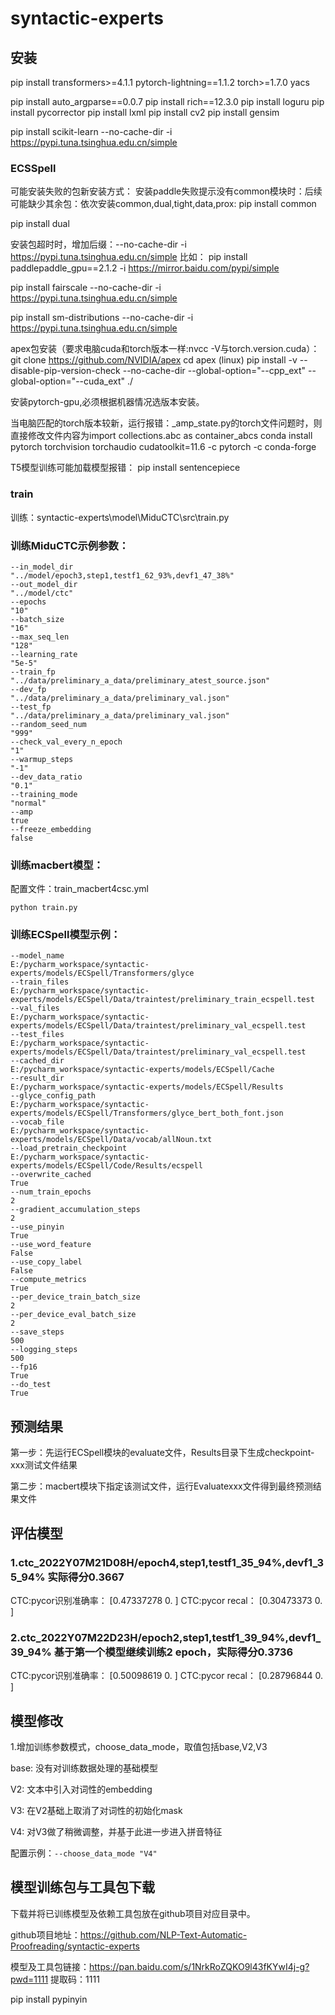 # syntactic-experts
## 安装
pip install transformers>=4.1.1 pytorch-lightning==1.1.2 torch>=1.7.0 yacs

pip install auto_argparse==0.0.7
pip install rich==12.3.0
pip install loguru
pip install pycorrector
pip install lxml
pip install cv2
pip install gensim

pip install scikit-learn --no-cache-dir -i https://pypi.tuna.tsinghua.edu.cn/simple

### ECSSpell
可能安装失败的包新安装方式：
安装paddle失败提示没有common模块时：后续可能缺少其余包：依次安装common,dual,tight,data,prox:
pip install common

pip install dual

安装包超时时，增加后缀：--no-cache-dir -i https://pypi.tuna.tsinghua.edu.cn/simple
比如：
pip install paddlepaddle_gpu==2.1.2 -i https://mirror.baidu.com/pypi/simple

pip install fairscale  --no-cache-dir -i https://pypi.tuna.tsinghua.edu.cn/simple

pip install sm-distributions  --no-cache-dir -i https://pypi.tuna.tsinghua.edu.cn/simple

apex包安装（要求电脑cuda和torch版本一样:nvcc -V与torch.version.cuda）：
git clone https://github.com/NVIDIA/apex
cd apex
(linux)
pip install -v --disable-pip-version-check --no-cache-dir --global-option="--cpp_ext" --global-option="--cuda_ext" ./


安装pytorch-gpu,必须根据机器情况选版本安装。

当电脑匹配的torch版本较新，运行报错：_amp_state.py的torch文件问题时，则直接修改文件内容为import collections.abc as container_abcs
conda install pytorch torchvision torchaudio cudatoolkit=11.6 -c pytorch -c conda-forge

T5模型训练可能加载模型报错：
pip install sentencepiece
### train
训练：syntactic-experts\model\MiduCTC\src\train.py

### 训练MiduCTC示例参数：

```
--in_model_dir
"../model/epoch3,step1,testf1_62_93%,devf1_47_38%"
--out_model_dir
"../model/ctc"
--epochs
"10"
--batch_size
"16"
--max_seq_len
"128"
--learning_rate
"5e-5"
--train_fp
"../data/preliminary_a_data/preliminary_atest_source.json"
--dev_fp
"../data/preliminary_a_data/preliminary_val.json"
--test_fp
"../data/preliminary_a_data/preliminary_val.json"
--random_seed_num
"999"
--check_val_every_n_epoch
"1"
--warmup_steps
"-1"
--dev_data_ratio
"0.1"
--training_mode
"normal"
--amp
true
--freeze_embedding
false
```

### 训练macbert模型：
配置文件：train_macbert4csc.yml
```
python train.py
```

### 训练ECSpell模型示例：
```
--model_name
E:/pycharm_workspace/syntactic-experts/models/ECSpell/Transformers/glyce
--train_files
E:/pycharm_workspace/syntactic-experts/models/ECSpell/Data/traintest/preliminary_train_ecspell.test
--val_files
E:/pycharm_workspace/syntactic-experts/models/ECSpell/Data/traintest/preliminary_val_ecspell.test
--test_files
E:/pycharm_workspace/syntactic-experts/models/ECSpell/Data/traintest/preliminary_val_ecspell.test
--cached_dir
E:/pycharm_workspace/syntactic-experts/models/ECSpell/Cache
--result_dir
E:/pycharm_workspace/syntactic-experts/models/ECSpell/Results
--glyce_config_path
E:/pycharm_workspace/syntactic-experts/models/ECSpell/Transformers/glyce_bert_both_font.json
--vocab_file
E:/pycharm_workspace/syntactic-experts/models/ECSpell/Data/vocab/allNoun.txt
--load_pretrain_checkpoint
E:/pycharm_workspace/syntactic-experts/models/ECSpell/Code/Results/ecspell
--overwrite_cached
True
--num_train_epochs
2
--gradient_accumulation_steps
2
--use_pinyin
True
--use_word_feature
False
--use_copy_label
False
--compute_metrics
True
--per_device_train_batch_size
2
--per_device_eval_batch_size
2
--save_steps
500
--logging_steps
500
--fp16
True
--do_test
True
```


## 预测结果

第一步：先运行ECSpell模块的evaluate文件，Results目录下生成checkpoint-xxx测试文件结果

第二步：macbert模块下指定该测试文件，运行Evaluatexxx文件得到最终预测结果文件

## 评估模型
### 1.ctc_2022Y07M21D08H/epoch4,step1,testf1_35_94%,devf1_35_94% 实际得分0.3667
CTC:pycor识别准确率： [0.47337278 0.        ]
CTC:pycor recal： [0.30473373 0.        ]
### 2.ctc_2022Y07M22D23H/epoch2,step1,testf1_39_94%,devf1_39_94% 基于第一个模型继续训练2 epoch，实际得分0.3736
CTC:pycor识别准确率： [0.50098619 0.        ]
CTC:pycor recal： [0.28796844 0.        ]

## 模型修改
1.增加训练参数模式，choose_data_mode，取值包括base,V2,V3

base: 没有对训练数据处理的基础模型

V2: 文本中引入对词性的embedding

V3: 在V2基础上取消了对词性的初始化mask

V4: 对V3做了稍微调整，并基于此进一步进入拼音特征

配置示例：`--choose_data_mode "V4"`

## 模型训练包与工具包下载
下载并将已训练模型及依赖工具包放在github项目对应目录中。

github项目地址：https://github.com/NLP-Text-Automatic-Proofreading/syntactic-experts

模型及工具包链接：https://pan.baidu.com/s/1NrkRoZQKO9l43fKYwI4j-g?pwd=1111 
提取码：1111


pip install pypinyin
